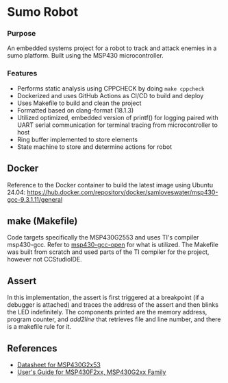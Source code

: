 # Sumo Robot #

### Purpose ###

An embedded systems project for a robot to track and attack enemies in a sumo platform. Built using the MSP430 microcontroller.

### Features ####

* Performs static analysis using CPPCHECK by doing `make cppcheck`
* Dockerized and uses GitHub Actions as CI/CD to build and deploy
* Uses Makefile to build and clean the project
* Formatted based on clang-format (18.1.3)
* Utilized optimized, embedded version of printf() for logging paired with UART serial communication for terminal tracing from microcontroller to host
* Ring buffer implemented to store elements
* State machine to store and determine actions for robot

## Docker

Reference to the Docker container to build the latest image using Ubuntu 24.04:
https://hub.docker.com/repository/docker/samloveswater/msp430-gcc-9.3.1.11/general

## make (Makefile)

Code targets specifically the MSP430G2553 and uses TI's compiler msp430-gcc. Refer to [msp430-gcc-open](https://www.ti.com/tool/MSP430-GCC-OPENSOURCE) for what is utilized. The Makefile was built from scratch and used parts of the TI compiler for the project, however not CCStudioIDE.

## Assert
In this implementation, the assert is first triggered at a breakpoint
(if a debugger is attached) and traces the address of the assert and then
blinks the LED indefinitely. The components printed are the memory address,
program counter, and _add2line_ that retrieves file and line number, and there
is a makefile rule for it. 

## References

* [Datasheet for MSP430G2x53](https://www.ti.com/lit/ds/symlink/msp430g2553.pdf)
* [User's Guide for MSP430F2xx, MSP430G2xx Family](https://www.ti.com/lit/ug/slau144k/slau144k.pdf?ts=1758604666286&ref_url=http%253A%252F%252Fwww.ti.com%252Flit%252Fug%252Fslau144j%252Fslau144j.pdf)